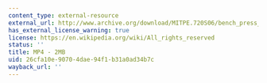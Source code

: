 ```yaml
---
content_type: external-resource
external_url: http://www.archive.org/download/MITPE.720S06/bench_press_second_view-220k.mp4
has_external_license_warning: true
license: https://en.wikipedia.org/wiki/All_rights_reserved
status: ''
title: MP4 - 2MB
uid: 26cfa10e-9070-4dae-94f1-b31a0ad34b7c
wayback_url: ''
---
```

